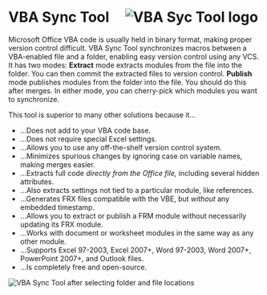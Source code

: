 <h1>VBA Sync Tool&#x2001;<img src='http://i.imgur.com/sQAsBy4.png' alt='VBA Syc Tool logo' /></h1>

Microsoft Office VBA code is usually held in binary format, making proper version control difficult. VBA Sync Tool synchronizes macros between a VBA-enabled file and a folder, enabling easy version control using any VCS. It has two modes: **Extract** mode extracts modules from the file into the folder. You can then commit the extracted files to version control. **Publish** mode publishes modules from the folder into the file. You should do this after merges. In either mode, you can cherry-pick which modules you want to synchronize.

This tool is superior to many other solutions because it…
  * …Does not add to your VBA code base.
  * …Does not require special Excel settings.
  * …Allows you to use any off-the-shelf version control system.
  * …Minimizes spurious changes by ignoring case on variable names, making merges easier.
  * …Extracts full code *directly from the Office file,* including several hidden attributes.
  * …Also extracts settings not tied to a particular module, like references.
  * …Generates FRX files compatible with the VBE, but *without* any embedded timestamp.
  * …Allows you to extract or publish a FRM module without necessarily updating its FRX module.
  * …Works with document or worksheet modules in the same way as any other module.
  * …Supports Excel 97-2003, Excel 2007+, Word 97-2003, Word 2007+, PowerPoint 2007+, and Outlook files.
  * …Is completely free and open-source.

<img src='http://i.stack.imgur.com/2etAI.png' alt='VBA Sync Tool after selecting folder and file locations' />
